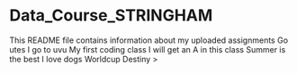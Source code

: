 # Data_Course_STRINGHAM
This README file contains information about my uploaded assignments
Go utes
I go to uvu
My first coding class
I will get an A in this class
Summer is the best
I love dogs
Worldcup
Destiny >